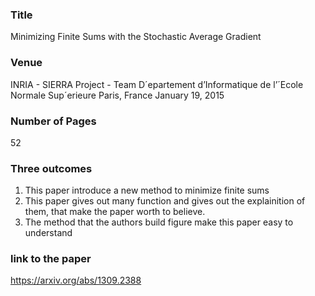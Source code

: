 
### Title 
Minimizing Finite Sums with the Stochastic Average Gradient

### Venue
INRIA - SIERRA Project - Team D´epartement d’Informatique de l’´Ecole Normale Sup´erieure Paris, France
January 19, 2015

### Number of Pages
52

### Three outcomes
1. This paper introduce a new method to minimize finite sums
2. This paper gives out many function and gives out the explainition of them, that make the paper worth to believe.
3. The method that the authors build figure make this paper easy to understand

### link to the paper
https://arxiv.org/abs/1309.2388
